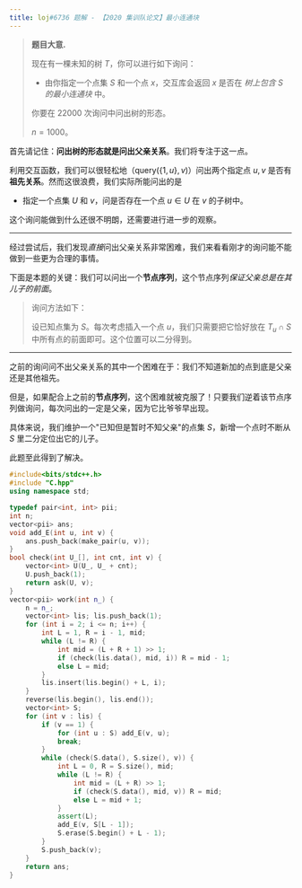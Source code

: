 ```yaml
---
title: loj#6736 题解 - 【2020 集训队论文】最小连通块
---
```


> **题目大意.**
>
> 现在有一棵未知的树 $T$，你可以进行如下询问：
>
> - 由你指定一个点集 $S$ 和一个点 $x$，交互库会返回 $x$ 是否在 *树上包含 $S$ 的最小连通块* 中。
>
> 你要在 $22000$ 次询问中问出树的形态。
>
> $n=1000$。

首先请记住：**问出树的形态就是问出父亲关系**。我们将专注于这一点。

利用交互函数，我们可以很轻松地（$\text{query}(\{1,u\},v)$）问出两个指定点 $u,v$ 是否有**祖先关系**。然而这很浪费，我们实际所能问出的是

- 指定一个点集 $U$ 和 $v$，问是否存在一个点 $u\in U$ 在 $v$ 的子树中。

这个询问能做到什么还很不明朗，还需要进行进一步的观察。

----

经过尝试后，我们发现*直接*问出父亲关系非常困难，我们来看看刚才的询问能不能做到一些更为合理的事情。

下面是本题的关键：我们可以问出一个**节点序列**，这个节点序列*保证父亲总是在其儿子的前面*。

> 询问方法如下：
>
> 设已知点集为 $S$。每次考虑插入一个点 $u$，我们只需要把它恰好放在 $T_u\cap S$ 中所有点的前面即可。这个位置可以二分得到。

----

之前的询问问不出父亲关系的其中一个困难在于：我们不知道新加的点到底是父亲还是其他祖先。

但是，如果配合上之前的**节点序列**，这个困难就被克服了！只要我们逆着该节点序列做询问，每次问出的一定是父亲，因为它比爷爷早出现。

具体来说，我们维护一个"已知但是暂时不知父亲"的点集 $S$，新增一个点时不断从 $S$ 里二分定位出它的儿子。

此题至此得到了解决。

```cpp
#include<bits/stdc++.h>
#include "C.hpp"
using namespace std;

typedef pair<int, int> pii;
int n;
vector<pii> ans;
void add_E(int u, int v) {
    ans.push_back(make_pair(u, v));
}
bool check(int U_[], int cnt, int v) {
    vector<int> U(U_, U_ + cnt);
    U.push_back(1);
    return ask(U, v);
}
vector<pii> work(int n_) {
    n = n_;
    vector<int> lis; lis.push_back(1);
    for (int i = 2; i <= n; i++) {
        int L = 1, R = i - 1, mid;
        while (L != R) {
            int mid = (L + R + 1) >> 1;
            if (check(lis.data(), mid, i)) R = mid - 1;
            else L = mid;
        }
        lis.insert(lis.begin() + L, i);
    }
    reverse(lis.begin(), lis.end());
    vector<int> S;
    for (int v : lis) {
        if (v == 1) {
            for (int u : S) add_E(v, u);
            break;
        }
        while (check(S.data(), S.size(), v)) {
            int L = 0, R = S.size(), mid;
            while (L != R) {
                int mid = (L + R) >> 1;
                if (check(S.data(), mid, v)) R = mid;
                else L = mid + 1;
            }
            assert(L);
            add_E(v, S[L - 1]);
            S.erase(S.begin() + L - 1);
        }
        S.push_back(v);
    }
    return ans;
}
```

